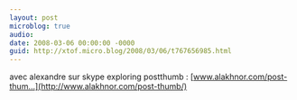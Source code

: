 ```yaml
---
layout: post
microblog: true
audio: 
date: 2008-03-06 00:00:00 -0000
guid: http://xtof.micro.blog/2008/03/06/t767656985.html
---
```

avec alexandre sur skype exploring postthumb : [www.alakhnor.com/post-thum...](http://www.alakhnor.com/post-thumb/)
